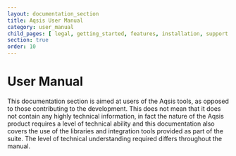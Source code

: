 ```yaml
---
layout: documentation_section
title: Aqsis User Manual
category: user_manual
child_pages: [ legal, getting_started, features, installation, support ]
section: true
order: 10
---
```


User Manual
===========

This documentation section is aimed at users of the Aqsis tools, as opposed to those contributing to the development. This does not mean that it does not contain any highly technical information, in fact the nature of the Aqsis product requires a level of technical ability and this documentation also covers the use of the libraries and integration tools provided as part of the suite. The level of technical understanding required differs throughout the manual.


